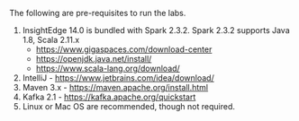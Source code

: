 

The following are pre-requisites to run the labs.

1. InsightEdge 14.0 is bundled with Spark 2.3.2. Spark 2.3.2 supports Java 1.8, Scala 2.11.x
   * https://www.gigaspaces.com/download-center
   * https://openjdk.java.net/install/
   * https://www.scala-lang.org/download/
1. IntelliJ - https://www.jetbrains.com/idea/download/
1. Maven 3.x - https://maven.apache.org/install.html
1. Kafka 2.1 - https://kafka.apache.org/quickstart
1. Linux or Mac OS are recommended, though not required.



